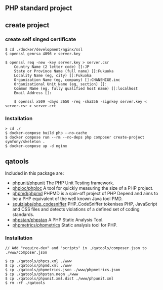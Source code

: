PHP standard project
--

create project
--
### create self singed certificate
    $ cd ./docker/development/nginx/ssl
    $ openssl genrsa 4096 > server.key

    $ openssl req -new -key server.key > server.csr
        Country Name (2 letter code) []:JP
        State or Province Name (full name) []:Fukuoka
        Locality Name (eg, city) []:Fukuoka
        Organization Name (eg, company) []:CHANSHIGE.inc
        Organizational Unit Name (eg, section) []:
        Common Name (eg, fully qualified host name) []:localhost
        Email Address []:

        $ openssl x509 -days 3650 -req -sha256 -signkey server.key < server.csr > server.crt

### Installation
    > cd ./
    $ docker-compose build php --no-cache
    $ docker compose run --rm --no-deps php composer create-project symfony/skeleton .
    $ docker-compose up -d nginx

qatools
--
Included in this package are:  

* [phpunit/phpunit](https://github.com/sebastianbergmann/phpunit) The PHP Unit Testing framework.
* [phploc/phploc](https://github.com/sebastianbergmann/phploc) A tool for quickly measuring the size of a PHP project.
* [phpmd/phpmd](https://github.com/phpmd/phpmd) PHPMD is a spin-off project of PHP Depend and aims to be a PHP equivalent of the well known Java tool PMD.
* [squizlabs/php_codesniffer](https://github.com/squizlabs/PHP_CodeSniffer) PHP_CodeSniffer tokenises PHP, JavaScript and CSS files and detects violations of a defined set of coding standards.
* [phpstan/phpstan](https://github.com/phpstan/phpstan) A PHP Static Analysis Tool.
* [phpmetrics/phpmetrics](http://www.phpmetrics.org/) Static analysis tool for PHP.

### Installation
    // Add "require-dev" and "scripts" in ./qatools/composer.json to ./www/composer.json

    $ cp ./qatools/phpcs.xml ./www
    $ cp ./qatools/phpmd.xml ./www
    $ cp ./qatools/phpmetrics.json ./www/phpmetrics.json
    $ cp ./qatools/phpstan.neon ./www
    $ cp ./qatools/phpunit.xml.dist ./www/phpunit.xml
    $ rm -rf ./qatools
